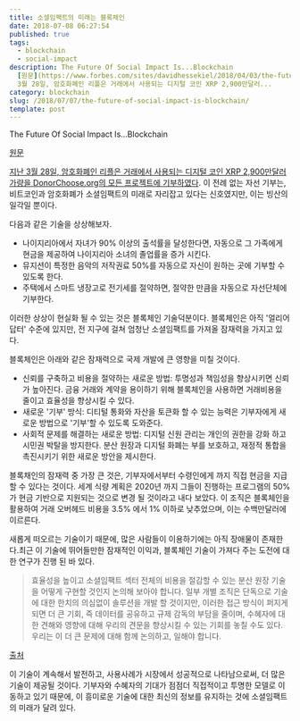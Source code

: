 ```yaml
---
title: 소셜임팩트의 미래는 블록체인
date: 2018-07-08 06:27:54
published: true
tags:
  - blockchain
  - social-impact
description: The Future Of Social Impact Is...Blockchain
  [원문](https://www.forbes.com/sites/davidhessekiel/2018/04/03/the-future-of-social-impact-is-blockchain)  [지난
  3월 28일, 암호화폐인 리플은 거래에서 사용되는 디지털 코인 XRP 2,900만달러...
category: blockchain
slug: /2018/07/07/the-future-of-social-impact-is-blockchain/
template: post
---
```

The Future Of Social Impact Is...Blockchain

[원문](https://www.forbes.com/sites/davidhessekiel/2018/04/03/the-future-of-social-impact-is-blockchain)

[지난 3월 28일, 암호화폐인 리플은 거래에서 사용되는 디지털 코인 XRP 2,900만달러 가량을 DonorChoose.org의 모든 프로젝트에 기부하였다](https://www.fastcompany.com/40551578/a-29-million-cryptocurrency-donation-just-funded-every-project-on-donorschoose-org). 이 전례 없는 자선 기부는, 비트코인과 암호화폐가 소셜임팩트의 미래로 자리잡고 있다는 신호였지만, 이는 빙산의 일각일 뿐이다.

다음과 같은 기술을 상상해보자.

- 나이지리아에서 자녀가 90% 이상의 출석률을 달성한다면, 자동으로 그 가족에게 현금을 제공하여 나이지리아 소녀의 졸업률을 증가 시킨다.
- 뮤지션이 특정한 음악의 저작권료 50%를 자동으로 자신이 원하는 곳에 기부할 수 있도록 한다.
- 주택에서 스마트 냉장고로 전기세를 절약하면, 절약한 만큼을 자동으로 자선단체에 기부한다.

이러한 상상이 현실화 될 수 있는 것은 블록체인 기술덕분이다. 블록체인은 아직 '얼리어답터' 수준에 있지만, 전 지구에 걸쳐 엄청난 소셜임팩트를 가져올 잠재력을 가지고 있다.

블록체인은 아래와 같은 잠재력으로 국제 개발에 큰 영향을 미칠 것이다.

- 신뢰를 구축하고 비용을 절약하는 새로운 방법: 투명성과 책임성을 향상시키면 신뢰가 높아진다. 금융 거래와 계약을 용이하기 위해 블록체인을 사용하면 거래비용을 줄이고 효율성을 향상시킬 수 있다.
- 새로운 '기부' 방식: 디티털 통화와 자산을 토큰화 할 수 있는 능력은 기부자에게 새로운 방법으로 '기부'할 수 있도록 도와준다.
- 사회적 문제를 해결하는 새로운 방법: 디지털 신원 관리는 개인의 권한을 강화 하고 시민권 박탈을 방지한다. 분산 원장과 디지털 화폐는 부를 보호하고, 재정적 통합을 촉진시키기 위한 새로운 방안을 제시한다.

블록채인의 잠재력 중 가장 큰 것은, 기부자에서부터 수령인에게 까지 직접 현금을 지급 할 수 있다는 것이다. 세계 식량 계획은 2020년 까지 그들이 진행하는 프로그램의 50%가 현금 기반으로 지원되는 것으로 변경 될 것이라고 내다 보았다. 이 조직은 블록체인을 활용하여 거래 오버헤드 비용을 3.5% 에서 1% 이하로 낮추었으며, 이는 수백만달러에 이르른다.

새롭게 떠오르는 기술이기 때문에, 많은 사람들이 이용하기에는 아직 장애물이 존재한다.최근 이 기술에 뛰어들만한 잠재적인 이익과, 블록체인 기술이 가져다 주는 도전에 대한 연구가 진행 된 바 있다.

> 효율성을 높이고 소셜임팩트 섹터 전체의 비용을 절감할 수 있는 분산 원장 기술을 어떻게 구현할 것인지 논의해 보아야 합니다. 일부 개별 조직은 단독으로 기술에 대한 한치의 의심없이 솔루션을 개발 할 것이지만, 이러한 접근 방식이 퍼지게 되면 더 큰 기회, 즉 데이터를 공유하고 규제 감독의 부담을 줄이며, 수혜자에 대한 견해와 영향에 대해 우리의 견문을 향상시킬 수 있는 기회를 놓칠 수도 있다. 우리는 이 더 큰 문제에 대해 함께 논의하고, 일해야 합니다.

[출처](https://www.mercycorps.org/sites/default/files/Mercy-Corps-A-Revolution-in-Trust-Blockchain-May-2017_1.pdf)

이 기술이 계속해서 발전하고, 사용사례가 시장에서 성공적으로 나타남으로써, 더 많은 기술이 제공될 것이다. 기부자와 수혜자의 기대가 점점더 직접적이고 투명한 모델로 이동하고 있기 때문에, 이 흥미로운 기술에 대한 최신의 정보를 유지하는 것에 소셜임팩트의 미래가 달려 있다.

